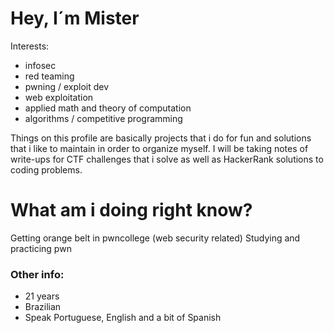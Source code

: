 
  # Hey, I´m Mister

  Interests:
  - infosec
  - red teaming
  - pwning / exploit dev
  - web exploitation
  - applied math and theory of computation
  - algorithms / competitive programming
    
  Things on this profile are basically projects that i do for fun and solutions
  that i like to maintain in order to organize myself. I will be taking notes of write-ups for CTF challenges that
  i solve as well as HackerRank solutions to coding problems.
  <br>

  # What am i doing right know?

  Getting orange belt in pwncollege (web security related)
  Studying and practicing pwn

  ### Other info:
  - 21 years
  - Brazilian
  - Speak Portuguese, English and a bit of Spanish
  

  

